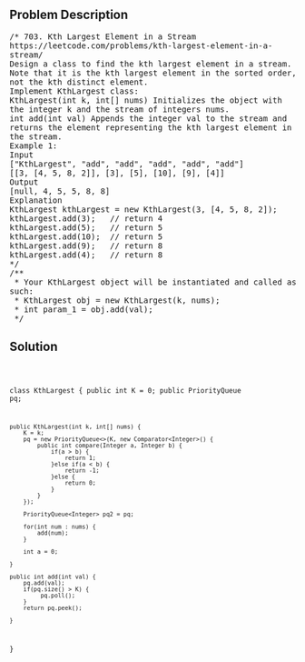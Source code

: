 <!--
<style>
  body { font-family: Arial, sans-serif; }
  .container { max-width: 100%; margin: 0 auto; padding: 10px; }
  .comment-block { max-width: 30%; background-color: #f9f9f9; padding: 10px; border-left: 5px solid #ccc; overflow-wrap: break-word; white-space: pre-wrap; }
  .code-block { background-color: #f4f4f4; padding: 10px; border: 1px solid #ddd; overflow-wrap: break-word; white-space: pre-wrap; }
</style>
-->

<div class='container'>
<h2>Problem Description</h2>
<div class='comment-block'>
<pre>
/* 703. Kth Largest Element in a Stream
https://leetcode.com/problems/kth-largest-element-in-a-
stream/
Design a class to find the kth largest element in a stream.
Note that it is the kth largest element in the sorted order,
not the kth distinct element.
Implement KthLargest class:
KthLargest(int k, int[] nums) Initializes the object with
the integer k and the stream of integers nums.
int add(int val) Appends the integer val to the stream and
returns the element representing the kth largest element in
the stream.
Example 1:
Input
["KthLargest", "add", "add", "add", "add", "add"]
[[3, [4, 5, 8, 2]], [3], [5], [10], [9], [4]]
Output
[null, 4, 5, 5, 8, 8]
Explanation
KthLargest kthLargest = new KthLargest(3, [4, 5, 8, 2]);
kthLargest.add(3);   // return 4
kthLargest.add(5);   // return 5
kthLargest.add(10);  // return 5
kthLargest.add(9);   // return 8
kthLargest.add(4);   // return 8
*/
/**
 * Your KthLargest object will be instantiated and called as
such:
 * KthLargest obj = new KthLargest(k, nums);
 * int param_1 = obj.add(val);
 */
</pre>
</div>

<h2>Solution</h2>
<div class='code-block'>
<pre><code class='language-java'>

class KthLargest {
    public int K = 0;
    public PriorityQueue<Integer> pq;

    public KthLargest(int k, int[] nums) {
        K = k;
        pq = new PriorityQueue<>(K, new Comparator<Integer>() {
            public int compare(Integer a, Integer b) {
                if(a > b) {
                    return 1;
                }else if(a < b) {
                    return -1;
                }else {
                    return 0;
                }
            }
        });
        
        PriorityQueue<Integer> pq2 = pq;
        
        for(int num : nums) {
            add(num);
        }
        
        int a = 0;
        
    }
    
    public int add(int val) {
        pq.add(val);
        if(pq.size() > K) {
             pq.poll();
        } 
        return pq.peek();

    }
}

</code></pre>
</div>
</div>
